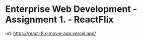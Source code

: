 # Enterprise Web Development - Assignment 1. - ReactFlix

url: https://react-flix-movie-app.vercel.app/
